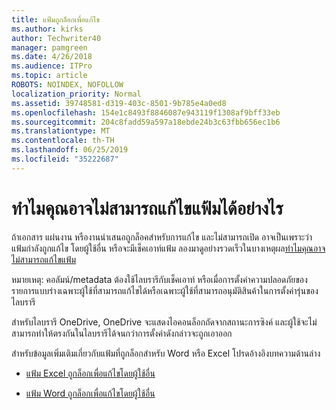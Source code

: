 ```yaml
---
title: แฟ้มถูกล็อกเพื่อแก้ไข
ms.author: kirks
author: Techwriter40
manager: pamgreen
ms.date: 4/26/2018
ms.audience: ITPro
ms.topic: article
ROBOTS: NOINDEX, NOFOLLOW
localization_priority: Normal
ms.assetid: 39748581-d319-403c-8501-9b785e4a0ed8
ms.openlocfilehash: 154e1c8493f8846087e943119f1308af9bff33eb
ms.sourcegitcommit: 204c8fadd59a597a18ebde24b3c63fbb656ec1b6
ms.translationtype: MT
ms.contentlocale: th-TH
ms.lasthandoff: 06/25/2019
ms.locfileid: "35222687"
---
```

# <a name="why-you-might-not-be-able-to-edit-files"></a>ทำไมคุณอาจไม่สามารถแก้ไขแฟ้มได้อย่างไร

ถ้าเอกสาร แผ่นงาน หรืองานนำเสนอถูกล็อคสำหรับการแก้ไข และไม่สามารถเปิด อาจเป็นเพราะว่า แฟ้มกำลังถูกแก้ไข โดยผู้ใช้อื่น หรือจะมีเช็คเอาท์แฟ้ม ลองมาดูอย่างรวดเร็วในบางเหตุผล[ทำไมคุณอาจไม่สามารถแก้ไขแฟ้ม](https://support.office.com/article/why-can-t-i-edit-this-file-97315f48-aa5e-49d3-a4ae-a14b73daf87b)

หมายเหตุ: คอลัมน์/metadata ต้องใช้ไลบรารีกับเช็คเอาท์ หรือเมื่อการตั้งค่าความปลอดภัยของรายการแบบร่างเฉพาะผู้ใช้ที่สามารถแก้ไขได้หรือเฉพาะผู้ใช้ที่สามารถอนุมัติสินค้าในการตั้งค่ารุ่นของไลบรารี

สำหรับไลบรารี OneDrive, OneDrive จะแสดงไอคอนล็อกถัดจากสถานะการซิงค์ และผู้ใช้จะไม่สามารถทำให้ตรงกันในไลบรารีได้จนกว่าการตั้งค่าดังกล่าวจะถูกเอาออก

สำหรับข้อมูลเพิ่มเติมเกี่ยวกับแฟ้มที่ถูกล็อกสำหรับ Word หรือ Excel โปรดอ้างอิงบทความด้านล่าง

- [แฟ้ม Excel ถูกล็อกเพื่อแก้ไขโดยผู้ใช้อื่น](https://support.office.com/article/Excel-file-is-locked-for-editing-by-another-user-6fa93887-2c2c-45f0-abcc-31b04aed68b3)

- [แฟ้ม Word ถูกล็อกเพื่อแก้ไขโดยผู้ใช้อื่น](https://support.microsoft.com/help/313472/the-document-is-locked-for-editing-by-another-user-error-message-when)

